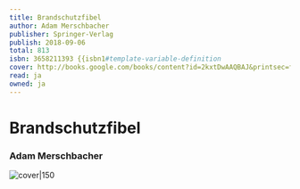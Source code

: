 ```yaml
---
title: Brandschutzfibel
author: Adam Merschbacher
publisher: Springer-Verlag
publish: 2018-09-06
total: 813
isbn: 3658211393 {{isbn1#template-variable-definition
cover: http://books.google.com/books/content?id=2kxtDwAAQBAJ&printsec=frontcover&img=1&zoom=1&edge=curl&source=gbs_api
read: ja
owned: ja
---
```


# Brandschutzfibel
### Adam Merschbacher
![cover|150](http://books.google.com/books/content?id=2kxtDwAAQBAJ&printsec=frontcover&img=1&zoom=1&edge=curl&source=gbs_api)